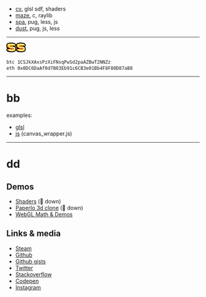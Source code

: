 - [cv.](https://tynroar.netlify.app/) glsl sdf, shaders
- [maze.](https://tynroar-maze.netlify.app/) c, raylib
- [spa.](https://tynroar-brume2303.netlify.app/) pug, less, js
- [dust.](tynroar-dust.netlify.app) pug, js, less


---

![$](index.png)![$](index.png)![$](index.png)

```
btc 1CSJkXAxsPzXiFNsqPwSd2paAZBwT2NNZz
eth 0x0DC6DaAf0d7B03Eb91c6CB3e01Bb4F8F80D87aB8
```

---

# bb


examples:

- [glsl](https://github.com/unbrumed/avatar/blob/main/src/glsl/iquilezles-raymarch.glsl)
- [js](https://github.com/unbrumed/lib/blob/main/canvas_wrapper.js) (canvas_wrapper.js)

---

# dd

## Demos
- [Shaders](http://www.tynrare.net/apps/experiments/shaders/) (🔴 down)
- [PaperIo 3d clone](http://www.tynrare.net/apps/demos/a/) (🔴 down)
- [WebGL Math & Demos](https://flamboyant-brown-41a2d9.netlify.app/)

## Links & media

- [Steam](https://steamcommunity.com/id/tynroar/)
- [Github](https://github.com/tynrare)
- [Github gists](https://gist.github.com/tynrare)
- [Twitter](https://twitter.com/tynrare)
- [Stackoverflow](https://stackoverflow.com/users/7829041)
- [Codepen](https://codepen.io/tynrare)
- [Instagram](https://www.instagram.com/tyndustre/)


